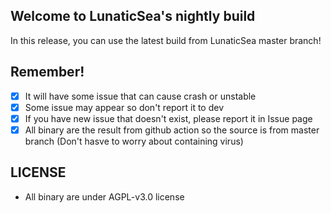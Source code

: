 ## Welcome to LunaticSea's nightly build
In this release, you can use the latest build from LunaticSea master branch!

## Remember!
- [x] It will have some issue that can cause crash or unstable
- [x] Some issue may appear so don't report it to dev
- [x] If you have new issue that doesn't exist, please report it in Issue page
- [x] All binary are the result from github action so the source is from master branch (Don't hasve to worry about containing virus)

## LICENSE
- All binary are under AGPL-v3.0 license
